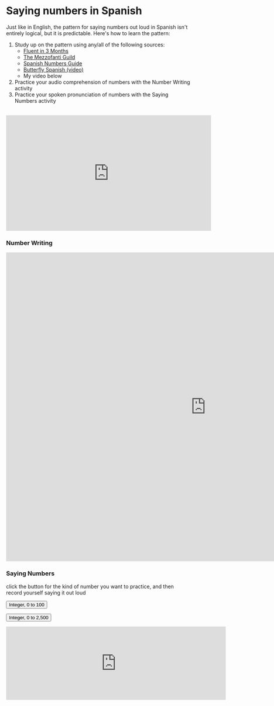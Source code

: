 <h1>Saying numbers in Spanish</h1>

<p>Just like in English, the pattern for saying numbers out loud in Spanish isn't entirely logical, but it is predictable. Here's how to learn the pattern:</p>

<ol>
 <li>Study up on the pattern using any/all of the following sources:
  <ul>
   <li><a href="https://www.fluentin3months.com/spanish-numbers/">Fluent in 3 Months</a></li>
   <li><a href="https://www.mezzoguild.com/spanish-numbers/">The Mezzofanti Guild</a></li>
   <li><a href="https://spanishnumbers.guide/numbers-in-spanish.html">Spanish Numbers Guide</a></li>
   <li><a href="https://www.youtube.com/watch?v=iVyUMBmfDiY">Butterfly Spanish (video)</a></li>
   <li>My video below</li>
  </ul>
 </li>
 <li>Practice your audio comprehension of numbers with the Number Writing activity</li>
 <li>Practice your spoken pronunciation of numbers with the Saying Numbers activity</li>
</ol>
<br>

<iframe width="560" height="315" src="https://www.youtube.com/embed/Psvj8s4_yHk" frameborder="0" allow="accelerometer; autoplay; encrypted-media; gyroscope; picture-in-picture" allowfullscreen></iframe>

<h3>Number Writing</h3>
<iframe src="https://h5p.org/h5p/embed/689524" width="1090" height="842" frameborder="0" allowfullscreen="allowfullscreen"></iframe><script src="https://h5p.org/sites/all/modules/h5p/library/js/h5p-resizer.js" charset="UTF-8"></script>

<h3>Saying Numbers</h3>
<p> click the button for the kind of number you want to practice, and then record yourself saying it out loud </p>

<button onclick="document.getElementById('demo').innerHTML = getRndInteger(0,100)">Integer, 0 to 100</button>
<p id="demo"></p>
<script>
function getRndInteger(min, max) {
  return Math.floor(Math.random() * (max - min)) + min;
}
</script>

<button onclick="document.getElementById('demo').innerHTML = getRndInteger(0,2500)">Integer, 0 to 2,500</button>
<p id="demo"></p>
<script>
function getRndInteger(min, max) {
  return Math.floor(Math.random() * (max - min)) + min;
}
</script>

<iframe src="https://h5p.org/h5p/embed/689531" width="600" height="200" frameborder="0" allowfullscreen="allowfullscreen"></iframe><script src="https://h5p.org/sites/all/modules/h5p/library/js/h5p-resizer.js" charset="UTF-8"></script>

